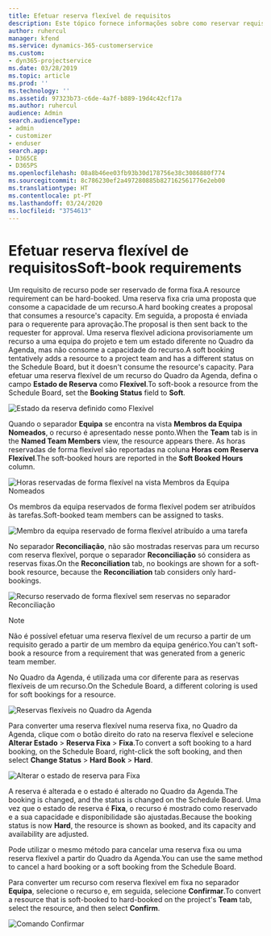```yaml
---
title: Efetuar reserva flexível de requisitos
description: Este tópico fornece informações sobre como reservar requisitos de forma flexível.
author: ruhercul
manager: kfend
ms.service: dynamics-365-customerservice
ms.custom:
- dyn365-projectservice
ms.date: 03/28/2019
ms.topic: article
ms.prod: ''
ms.technology: ''
ms.assetid: 97323b73-c6de-4a7f-b889-19d4c42cf17a
ms.author: ruhercul
audience: Admin
search.audienceType:
- admin
- customizer
- enduser
search.app:
- D365CE
- D365PS
ms.openlocfilehash: 08a8b46ee03fb93b30d178756e38c3086880f774
ms.sourcegitcommit: 8c786230ef2a497280885b827162561776e2eb00
ms.translationtype: HT
ms.contentlocale: pt-PT
ms.lasthandoff: 03/24/2020
ms.locfileid: "3754613"
---
```

# <a name="soft-book-requirements"></a><span data-ttu-id="7b9d0-103">Efetuar reserva flexível de requisitos</span><span class="sxs-lookup"><span data-stu-id="7b9d0-103">Soft-book requirements</span></span>

<span data-ttu-id="7b9d0-104">Um requisito de recurso pode ser reservado de forma fixa.</span><span class="sxs-lookup"><span data-stu-id="7b9d0-104">A resource requirement can be hard-booked.</span></span> <span data-ttu-id="7b9d0-105">Uma reserva fixa cria uma proposta que consome a capacidade de um recurso.</span><span class="sxs-lookup"><span data-stu-id="7b9d0-105">A hard booking creates a proposal that consumes a resource's capacity.</span></span> <span data-ttu-id="7b9d0-106">Em seguida, a proposta é enviada para o requerente para aprovação.</span><span class="sxs-lookup"><span data-stu-id="7b9d0-106">The proposal is then sent back to the requester for approval.</span></span> <span data-ttu-id="7b9d0-107">Uma reserva flexível adiciona provisoriamente um recurso a uma equipa do projeto e tem um estado diferente no Quadro da Agenda, mas não consome a capacidade do recurso.</span><span class="sxs-lookup"><span data-stu-id="7b9d0-107">A soft booking tentatively adds a resource to a project team and has a different status on the Schedule Board, but it doesn't consume the resource's capacity.</span></span> <span data-ttu-id="7b9d0-108">Para efetuar uma reserva flexível de um recurso do Quadro da Agenda, defina o campo **Estado de Reserva** como **Flexível**.</span><span class="sxs-lookup"><span data-stu-id="7b9d0-108">To soft-book a resource from the Schedule Board, set the **Booking Status** field to **Soft**.</span></span>

![Estado da reserva definido como Flexível](media/Resource-Management-image77.png)

<span data-ttu-id="7b9d0-110">Quando o separador **Equipa** se encontra na vista **Membros da Equipa Nomeados**, o recurso é apresentado nesse ponto.</span><span class="sxs-lookup"><span data-stu-id="7b9d0-110">When the **Team** tab is in the **Named Team Members** view, the resource appears there.</span></span> <span data-ttu-id="7b9d0-111">As horas reservadas de forma flexível são reportadas na coluna **Horas com Reserva Flexível**.</span><span class="sxs-lookup"><span data-stu-id="7b9d0-111">The soft-booked hours are reported in the **Soft Booked Hours** column.</span></span>

![Horas reservadas de forma flexível na vista Membros da Equipa Nomeados](media/Resource-Management-image78.png)

<span data-ttu-id="7b9d0-113">Os membros da equipa reservados de forma flexível podem ser atribuídos às tarefas.</span><span class="sxs-lookup"><span data-stu-id="7b9d0-113">Soft-booked team members can be assigned to tasks.</span></span>

![Membro da equipa reservado de forma flexível atribuído a uma tarefa](media/Resource-Management-image79.png)

<span data-ttu-id="7b9d0-115">No separador **Reconciliação**, não são mostradas reservas para um recurso com reserva flexível, porque o separador **Reconciliação** só considera as reservas fixas.</span><span class="sxs-lookup"><span data-stu-id="7b9d0-115">On the **Reconciliation** tab, no bookings are shown for a soft-book resource, because the **Reconciliation** tab considers only hard-bookings.</span></span>

![Recurso reservado de forma flexível sem reservas no separador Reconciliação](media/Resource-Management-image80.png)

> [!NOTE]
> <span data-ttu-id="7b9d0-117">Não é possível efetuar uma reserva flexível de um recurso a partir de um requisito gerado a partir de um membro da equipa genérico.</span><span class="sxs-lookup"><span data-stu-id="7b9d0-117">You can't soft-book a resource from a requirement that was generated from a generic team member.</span></span>

<span data-ttu-id="7b9d0-118">No Quadro da Agenda, é utilizada uma cor diferente para as reservas flexíveis de um recurso.</span><span class="sxs-lookup"><span data-stu-id="7b9d0-118">On the Schedule Board, a different coloring is used for soft bookings for a resource.</span></span>

![Reservas flexíveis no Quadro da Agenda](media/Resource-Management-image81.png)

<span data-ttu-id="7b9d0-120">Para converter uma reserva flexível numa reserva fixa, no Quadro da Agenda, clique com o botão direito do rato na reserva flexível e selecione **Alterar Estado** \> **Reserva Fixa** \> **Fixa**.</span><span class="sxs-lookup"><span data-stu-id="7b9d0-120">To convert a soft booking to a hard booking, on the Schedule Board, right-click the soft booking, and then select **Change Status** \> **Hard Book** \> **Hard**.</span></span>

![Alterar o estado de reserva para Fixa](media/Resource-Management-image82.png)

<span data-ttu-id="7b9d0-122">A reserva é alterada e o estado é alterado no Quadro da Agenda.</span><span class="sxs-lookup"><span data-stu-id="7b9d0-122">The booking is changed, and the status is changed on the Schedule Board.</span></span> <span data-ttu-id="7b9d0-123">Uma vez que o estado de reserva é **Fixa**, o recurso é mostrado como reservado e a sua capacidade e disponibilidade são ajustadas.</span><span class="sxs-lookup"><span data-stu-id="7b9d0-123">Because the booking status is now **Hard**, the resource is shown as booked, and its capacity and availability are adjusted.</span></span>

<span data-ttu-id="7b9d0-124">Pode utilizar o mesmo método para cancelar uma reserva fixa ou uma reserva flexível a partir do Quadro da Agenda.</span><span class="sxs-lookup"><span data-stu-id="7b9d0-124">You can use the same method to cancel a hard booking or a soft booking from the Schedule Board.</span></span>

<span data-ttu-id="7b9d0-125">Para converter um recurso com reserva flexível em fixa no separador **Equipa**, selecione o recurso e, em seguida, selecione **Confirmar**.</span><span class="sxs-lookup"><span data-stu-id="7b9d0-125">To convert a resource that is soft-booked to hard-booked on the project's **Team** tab, select the resource, and then select **Confirm**.</span></span>

![Comando Confirmar](media/Resource-Management-image83.png)
